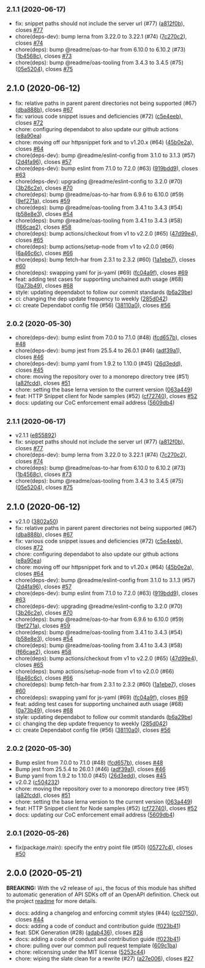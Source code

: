 ## <small>2.1.1 (2020-06-17)</small>

* fix: snippet paths should not include the server url (#77) ([a812f0b](https://github.com/readmeio/api/commit/a812f0b)), closes [#77](https://github.com/readmeio/api/issues/77)
* chore(deps-dev): bump lerna from 3.22.0 to 3.22.1 (#74) ([7c270c2](https://github.com/readmeio/api/commit/7c270c2)), closes [#74](https://github.com/readmeio/api/issues/74)
* chore(deps): bump @readme/oas-to-har from 6.10.0 to 6.10.2 (#73) ([1b4568c](https://github.com/readmeio/api/commit/1b4568c)), closes [#73](https://github.com/readmeio/api/issues/73)
* chore(deps): bump @readme/oas-tooling from 3.4.3 to 3.4.5 (#75) ([05e5204](https://github.com/readmeio/api/commit/05e5204)), closes [#75](https://github.com/readmeio/api/issues/75)



## 2.1.0 (2020-06-12)

* fix: relative paths in parent parent directories not being supported (#67) ([dba888b](https://github.com/readmeio/api/commit/dba888b)), closes [#67](https://github.com/readmeio/api/issues/67)
* fix: various code snippet issues and deficiencies (#72) ([c5e4eeb](https://github.com/readmeio/api/commit/c5e4eeb)), closes [#72](https://github.com/readmeio/api/issues/72)
* chore: configuring dependabot to also update our github actions ([e8a90ea](https://github.com/readmeio/api/commit/e8a90ea))
* chore: moving off our httpsnippet fork and to v1.20.x (#64) ([45b0e2a](https://github.com/readmeio/api/commit/45b0e2a)), closes [#64](https://github.com/readmeio/api/issues/64)
* chore(deps-dev): bump @readme/eslint-config from 3.1.0 to 3.1.3 (#57) ([2d4fa96](https://github.com/readmeio/api/commit/2d4fa96)), closes [#57](https://github.com/readmeio/api/issues/57)
* chore(deps-dev): bump eslint from 7.1.0 to 7.2.0 (#63) ([919bdd9](https://github.com/readmeio/api/commit/919bdd9)), closes [#63](https://github.com/readmeio/api/issues/63)
* chore(deps-dev): upgrading @readme/eslint-config to 3.2.0 (#70) ([3b26c2e](https://github.com/readmeio/api/commit/3b26c2e)), closes [#70](https://github.com/readmeio/api/issues/70)
* chore(deps): bump @readme/oas-to-har from 6.9.6 to 6.10.0 (#59) ([9ef271a](https://github.com/readmeio/api/commit/9ef271a)), closes [#59](https://github.com/readmeio/api/issues/59)
* chore(deps): bump @readme/oas-tooling from 3.4.1 to 3.4.3 (#54) ([b58e8e3](https://github.com/readmeio/api/commit/b58e8e3)), closes [#54](https://github.com/readmeio/api/issues/54)
* chore(deps): bump @readme/oas-tooling from 3.4.1 to 3.4.3 (#58) ([f66cae2](https://github.com/readmeio/api/commit/f66cae2)), closes [#58](https://github.com/readmeio/api/issues/58)
* chore(deps): bump actions/checkout from v1 to v2.2.0 (#65) ([47d99e4](https://github.com/readmeio/api/commit/47d99e4)), closes [#65](https://github.com/readmeio/api/issues/65)
* chore(deps): bump actions/setup-node from v1 to v2.0.0 (#66) ([6a46c6c](https://github.com/readmeio/api/commit/6a46c6c)), closes [#66](https://github.com/readmeio/api/issues/66)
* chore(deps): bump fetch-har from 2.3.1 to 2.3.2 (#60) ([1a1ebe7](https://github.com/readmeio/api/commit/1a1ebe7)), closes [#60](https://github.com/readmeio/api/issues/60)
* chore(deps): swapping yaml for js-yaml (#69) ([fc04a9f](https://github.com/readmeio/api/commit/fc04a9f)), closes [#69](https://github.com/readmeio/api/issues/69)
* feat: adding test cases for supporting unchained auth usage (#68) ([0a73b49](https://github.com/readmeio/api/commit/0a73b49)), closes [#68](https://github.com/readmeio/api/issues/68)
* style: updating dependabot to follow our commit standards ([b6a29be](https://github.com/readmeio/api/commit/b6a29be))
* ci: changing the dep update frequency to weekly ([285d042](https://github.com/readmeio/api/commit/285d042))
* ci: create Dependabot config file (#56) ([38110a0](https://github.com/readmeio/api/commit/38110a0)), closes [#56](https://github.com/readmeio/api/issues/56)




## <small>2.0.2 (2020-05-30)</small>

* chore(deps-dev): bump eslint from 7.0.0 to 7.1.0 (#48) ([fcd657b](https://github.com/readmeio/api/commit/fcd657b)), closes [#48](https://github.com/readmeio/api/issues/48)
* chore(deps-dev): bump jest from 25.5.4 to 26.0.1 (#46) ([adf39a1](https://github.com/readmeio/api/commit/adf39a1)), closes [#46](https://github.com/readmeio/api/issues/46)
* chore(deps-dev): bump yaml from 1.9.2 to 1.10.0 (#45) ([26d3edd](https://github.com/readmeio/api/commit/26d3edd)), closes [#45](https://github.com/readmeio/api/issues/45)
* chore: moving the repository over to a monorepo directory tree (#51) ([a82fcdd](https://github.com/readmeio/api/commit/a82fcdd)), closes [#51](https://github.com/readmeio/api/issues/51)
* chore: setting the base lerna version to the current version ([063a449](https://github.com/readmeio/api/commit/063a449))
* feat: HTTP Snippet client for Node samples (#52) ([cf72740](https://github.com/readmeio/api/commit/cf72740)), closes [#52](https://github.com/readmeio/api/issues/52)
* docs: updating our CoC enforcement email address ([5609db4](https://github.com/readmeio/api/commit/5609db4))




## <small>2.1.1 (2020-06-17)</small>

* v2.1.1 ([e855892](https://github.com/readmeio/api/commit/e855892))
* fix: snippet paths should not include the server url (#77) ([a812f0b](https://github.com/readmeio/api/commit/a812f0b)), closes [#77](https://github.com/readmeio/api/issues/77)
* chore(deps-dev): bump lerna from 3.22.0 to 3.22.1 (#74) ([7c270c2](https://github.com/readmeio/api/commit/7c270c2)), closes [#74](https://github.com/readmeio/api/issues/74)
* chore(deps): bump @readme/oas-to-har from 6.10.0 to 6.10.2 (#73) ([1b4568c](https://github.com/readmeio/api/commit/1b4568c)), closes [#73](https://github.com/readmeio/api/issues/73)
* chore(deps): bump @readme/oas-tooling from 3.4.3 to 3.4.5 (#75) ([05e5204](https://github.com/readmeio/api/commit/05e5204)), closes [#75](https://github.com/readmeio/api/issues/75)



## 2.1.0 (2020-06-12)

* v2.1.0 ([3802a50](https://github.com/readmeio/api/commit/3802a50))
* fix: relative paths in parent parent directories not being supported (#67) ([dba888b](https://github.com/readmeio/api/commit/dba888b)), closes [#67](https://github.com/readmeio/api/issues/67)
* fix: various code snippet issues and deficiencies (#72) ([c5e4eeb](https://github.com/readmeio/api/commit/c5e4eeb)), closes [#72](https://github.com/readmeio/api/issues/72)
* chore: configuring dependabot to also update our github actions ([e8a90ea](https://github.com/readmeio/api/commit/e8a90ea))
* chore: moving off our httpsnippet fork and to v1.20.x (#64) ([45b0e2a](https://github.com/readmeio/api/commit/45b0e2a)), closes [#64](https://github.com/readmeio/api/issues/64)
* chore(deps-dev): bump @readme/eslint-config from 3.1.0 to 3.1.3 (#57) ([2d4fa96](https://github.com/readmeio/api/commit/2d4fa96)), closes [#57](https://github.com/readmeio/api/issues/57)
* chore(deps-dev): bump eslint from 7.1.0 to 7.2.0 (#63) ([919bdd9](https://github.com/readmeio/api/commit/919bdd9)), closes [#63](https://github.com/readmeio/api/issues/63)
* chore(deps-dev): upgrading @readme/eslint-config to 3.2.0 (#70) ([3b26c2e](https://github.com/readmeio/api/commit/3b26c2e)), closes [#70](https://github.com/readmeio/api/issues/70)
* chore(deps): bump @readme/oas-to-har from 6.9.6 to 6.10.0 (#59) ([9ef271a](https://github.com/readmeio/api/commit/9ef271a)), closes [#59](https://github.com/readmeio/api/issues/59)
* chore(deps): bump @readme/oas-tooling from 3.4.1 to 3.4.3 (#54) ([b58e8e3](https://github.com/readmeio/api/commit/b58e8e3)), closes [#54](https://github.com/readmeio/api/issues/54)
* chore(deps): bump @readme/oas-tooling from 3.4.1 to 3.4.3 (#58) ([f66cae2](https://github.com/readmeio/api/commit/f66cae2)), closes [#58](https://github.com/readmeio/api/issues/58)
* chore(deps): bump actions/checkout from v1 to v2.2.0 (#65) ([47d99e4](https://github.com/readmeio/api/commit/47d99e4)), closes [#65](https://github.com/readmeio/api/issues/65)
* chore(deps): bump actions/setup-node from v1 to v2.0.0 (#66) ([6a46c6c](https://github.com/readmeio/api/commit/6a46c6c)), closes [#66](https://github.com/readmeio/api/issues/66)
* chore(deps): bump fetch-har from 2.3.1 to 2.3.2 (#60) ([1a1ebe7](https://github.com/readmeio/api/commit/1a1ebe7)), closes [#60](https://github.com/readmeio/api/issues/60)
* chore(deps): swapping yaml for js-yaml (#69) ([fc04a9f](https://github.com/readmeio/api/commit/fc04a9f)), closes [#69](https://github.com/readmeio/api/issues/69)
* feat: adding test cases for supporting unchained auth usage (#68) ([0a73b49](https://github.com/readmeio/api/commit/0a73b49)), closes [#68](https://github.com/readmeio/api/issues/68)
* style: updating dependabot to follow our commit standards ([b6a29be](https://github.com/readmeio/api/commit/b6a29be))
* ci: changing the dep update frequency to weekly ([285d042](https://github.com/readmeio/api/commit/285d042))
* ci: create Dependabot config file (#56) ([38110a0](https://github.com/readmeio/api/commit/38110a0)), closes [#56](https://github.com/readmeio/api/issues/56)



## <small>2.0.2 (2020-05-30)</small>

* Bump eslint from 7.0.0 to 7.1.0 (#48) ([fcd657b](https://github.com/readmeio/api/commit/fcd657b)), closes [#48](https://github.com/readmeio/api/issues/48)
* Bump jest from 25.5.4 to 26.0.1 (#46) ([adf39a1](https://github.com/readmeio/api/commit/adf39a1)), closes [#46](https://github.com/readmeio/api/issues/46)
* Bump yaml from 1.9.2 to 1.10.0 (#45) ([26d3edd](https://github.com/readmeio/api/commit/26d3edd)), closes [#45](https://github.com/readmeio/api/issues/45)
* v2.0.2 ([c504232](https://github.com/readmeio/api/commit/c504232))
* chore: moving the repository over to a monorepo directory tree (#51) ([a82fcdd](https://github.com/readmeio/api/commit/a82fcdd)), closes [#51](https://github.com/readmeio/api/issues/51)
* chore: setting the base lerna version to the current version ([063a449](https://github.com/readmeio/api/commit/063a449))
* feat: HTTP Snippet client for Node samples (#52) ([cf72740](https://github.com/readmeio/api/commit/cf72740)), closes [#52](https://github.com/readmeio/api/issues/52)
* docs: updating our CoC enforcement email address ([5609db4](https://github.com/readmeio/api/commit/5609db4))



## <small>2.0.1 (2020-05-26)</small>

* fix(package.main): specify the entry point file (#50) ([05727c4](https://github.com/readmeio/api/commit/05727c4)), closes [#50](https://github.com/readmeio/api/issues/50)



## 2.0.0 (2020-05-21)

**BREAKING:** With the v2 release of `api`, the focus of this module has shifted to automatic generation of API SDKs off of an OpenAPI definition. Check out the project [readme](https://github.com/readmeio/api/blob/master/README.md) for more details.

* docs: adding a changelog and enforcing commit styles (#44) ([cc07150](https://github.com/readmeio/api/commit/cc07150)), closes [#44](https://github.com/readmeio/api/issues/44)
* docs: adding a code of conduct and contribution guide ([f023b41](https://github.com/readmeio/api/commit/f023b41))
* feat: SDK Generation (#28) ([adab436](https://github.com/readmeio/api/commit/adab436)), closes [#28](https://github.com/readmeio/api/issues/28)
* docs: adding a code of conduct and contribution guide ([f023b41](https://github.com/readmeio/api/commit/f023b41))
* chore: pulling over our common pull request template ([609c1ba](https://github.com/readmeio/api/commit/609c1ba))
* chore: relicensing under the MIT license ([5253c44](https://github.com/readmeio/api/commit/5253c44))
* chore: wiping the slate clean for a rewrite (#27) ([a27e006](https://github.com/readmeio/api/commit/a27e006)), closes [#27](https://github.com/readmeio/api/issues/27)
